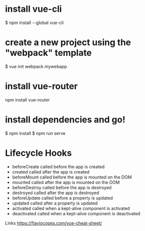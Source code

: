 # install vue-cli

\$ npm install --global vue-cli

# create a new project using the "webpack" template

\$ vue init webpack mywebapp

# install vue-router

npm install vue-router

# install dependencies and go!

$ npm install
$ npm run serve

# Lifecycle Hooks

- beforeCreate called before the app is created
- created called after the app is created
- beforeMount called before the app is mounted on the DOM
- mounted called after the app is mounted on the DOM
- beforeDestroy called before the app is destroyed
- destroyed called after the app is destroyed
- beforeUpdate called before a property is updated
- updated called after a property is updated
- activated called when a kept-alive component is activated
- deactivated called when a kept-alive component is deactivated

Links
https://flaviocopes.com/vue-cheat-sheet/
